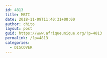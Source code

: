 ```yaml
---
id: 4813
title: MBTI
date: 2018-11-09T11:40:31+00:00
author: chito
layout: post
guid: https://www.afriqueunique.org/?p=4813
permalink: /?p=4813
categories:
  - DISCOVER
---
```


